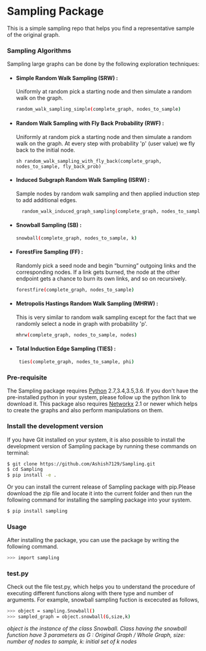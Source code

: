 # Sampling Package

This is a simple sampling repo that helps you find a representative sample of the original graph. 

### Sampling Algorithms
Sampling large graphs can be done by the following exploration techniques:
  - #### Simple Random Walk Sampling (SRW) : 
    Uniformly at random pick a starting node and then simulate a random walk on the graph.
    ```sh 
    random_walk_sampling_simple(complete_graph, nodes_to_sample)
    ```
  - #### Random Walk Sampling with Fly Back Probability (RWF) : 
    Uniformly at random pick a starting node and then simulate a random walk on the graph. At every step with probability 'p' (user value) we fly back to the initial node.
     ```
     sh random_walk_sampling_with_fly_back(complete_graph, nodes_to_sample, fly_back_prob)
     ```
  - #### Induced Subgraph Random Walk Sampling (ISRW) : 
    Sample nodes by random walk sampling and then applied induction step to add additional edges.
     ```sh 
       random_walk_induced_graph_sampling(complete_graph, nodes_to_sample)
      ```
  - #### Snowball Sampling (SB) :
     ```sh 
     snowball(complete_graph, nodes_to_sample, k) 
     ```
  - #### ForestFire Sampling (FF) : 
    Randomly pick a seed node and begin “burning” outgoing links and the corresponding nodes. If a link gets burned, the node at the other       endpoint gets a chance to burn its own links, and so on recursively.
    ```sh 
    forestfire(complete_graph, nodes_to_sample) 
    ```
  - #### Metropolis Hastings Random Walk Sampling (MHRW) :
    This is very similar to random walk sampling except for the fact that we randomly select a node in graph with probability 'p'.
    ```sh  
    mhrw(complete_graph, nodes_to_sample, nodes) 
    ```
  - #### Total Induction Edge Sampling (TIES) :
    ```sh 
     ties(complete_graph, nodes_to_sample, phi)
     ```
  

### Pre-requisite
The Sampling package requires [Python](https://www.python.org/downloads/) 2.7,3.4,3.5,3.6. If you don't have the pre-installed python in your system, please follow up the python link to download it. This package also requires [Networkx](https://networkx.github.io/documentation/latest/install.html) 2.1 or newer which helps to create the graphs and also perform manipulations on them.

### Install the development version
If you have Git installed on your system, it is also possible to install the development version of Sampling package by running these commands on terminal:
```sh
$ git clone https://github.com/Ashish7129/Sampling.git
$ cd Sampling
$ pip install -e .
```
Or you can install the current release of Sampling package with pip.Please
download the zip file and locate it into the current folder and then run the following command for installing the sampling package into your system.
```sh
$ pip install sampling
```

### Usage

After installing the package, you can use the package by writing the following command.
```sh
>>> import sampling 
```
### test.py
Check out the file test.py, which helps you to understand the procedure of executing different functions along with there type and number of arguments. For example, snowball sampling fuction is excecuted as follows,
```sh
>>> object = sampling.Snowball()             
>>> sampled_graph = object.snowball(G,size,k) 
```
*object is the instance of the class Snowball. Class having the snowball function have 3 parameters as
G : Original Graph / Whole Graph, size: number of nodes to sample, k: initial set of k nodes*


